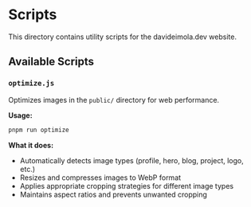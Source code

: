 # Scripts

This directory contains utility scripts for the davideimola.dev website.

## Available Scripts

### `optimize.js`

Optimizes images in the `public/` directory for web performance.

**Usage:**
```bash
pnpm run optimize
```

**What it does:**
- Automatically detects image types (profile, hero, blog, project, logo, etc.)
- Resizes and compresses images to WebP format
- Applies appropriate cropping strategies for different image types
- Maintains aspect ratios and prevents unwanted cropping

